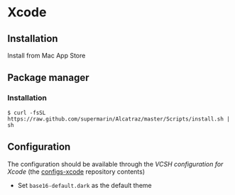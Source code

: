 # Xcode

## Installation

Install from Mac App Store

## Package manager

### Installation

```ShellSession
$ curl -fsSL https://raw.github.com/supermarin/Alcatraz/master/Scripts/install.sh | sh
```

## Configuration

The configuration should be available through the *VCSH configuration for Xcode* (the [configs-xcode](https://github.com/alem0lars/configs-xcode) repository contents)

* Set `base16-default.dark` as the default theme
